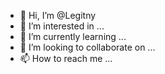 - 👋 Hi, I’m @Legitny
- 👀 I’m interested in ...
- 🌱 I’m currently learning ...
- 💞️ I’m looking to collaborate on ...
- 📫 How to reach me ...

<!---
Legitny/Legitny is a ✨ special ✨ repository because its `README.md` (this file) appears on your GitHub profile.
You can click the Preview link to take a look at your changes.
--->

